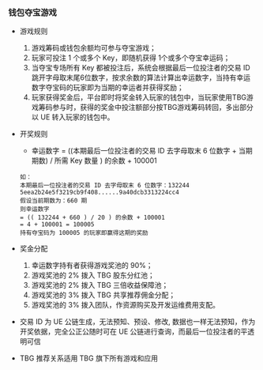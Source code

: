 ### 钱包夺宝游戏
* 游戏规则
    1. 游戏筹码或钱包余额均可参与夺宝游戏；
    2. 玩家可投注 1 个或多个 Key，即随机获得 1个或多个夺宝幸运码；
    3. 当夺宝专场所有 Key 都被投注后，系统会根据最后一位投注者的交易 ID 跳开字母取末尾6位数字，按求余数的算法计算出幸运数字，当持有幸运数字夺宝码的玩家即为当期的幸运者并获得奖励；
    4. 玩家获得奖金后，平台即时将奖金转入玩家的钱包中，当玩家使用TBG游戏筹码参与时，获得的奖金中投注额部分按TBG游戏筹码转回，多出部分以 UE 转入玩家的钱包中。

* 开奖规则
    * 幸运数字 = ((本期最后一位投注者的交易 ID 去字母取末 6 位数字 + 当期期数) / 所需 Key 数量 ) 的余数 + 100001
    ```
    如：
    本期最后一位投注者的交易 ID 去字母取末 6 位数字：132244
    5eea2b24e5f3219cb9f408......9a40dcb3313224cc4
    假设当前期数为：660 期
    则幸运数字
    = (( 132244 + 660 ) / 20 ) 的余数 + 100001
    = 4 + 100001 = 100005
    持有夺宝码为 100005 的玩家即赢得这期的奖励
    ```

* 奖金分配
    1. 幸运数字持有者获得游戏奖池的 90%；
    2. 游戏奖池的 2% 拨入 TBG 股东分红池；
    3. 游戏奖池的 2% 拨入 TBG 三倍收益保障池；
    4. 游戏奖池的 3% 拨入 TBG 共享推荐佣金分配；
    5. 游戏奖池的 3% 拨入团队，作资源购买及开发运维费用支配。

* 交易 ID 为 UE 公链生成，无法预知、预设、修改, 数据也一样无法预知，作为开奖依据，完全公正公随时可在 UE 公链进行查询，而最后一位投注者的平透明可信
* TBG 推荐关系适用 TBG 旗下所有游戏和应用